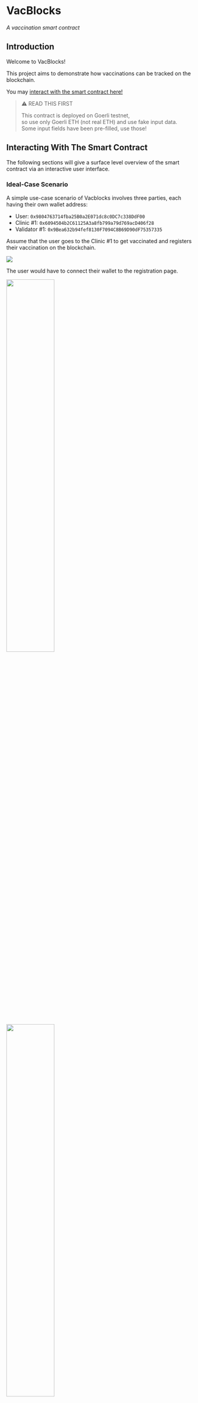 # VacBlocks
*A vaccination smart contract*

## Introduction
Welcome to VacBlocks! 

This project aims to demonstrate how vaccinations can be tracked on the blockchain. 

You may [interact with the smart contract here!](https://vacblocks.glitch.me/) <br>

>⚠️ READ THIS FIRST
>
> This contract is deployed on Goerli testnet, <br>
> so use only Goerli ETH (not real ETH) and use fake input data. <br>
> Some input fields have been pre-filled, use those!

## Interacting With The Smart Contract
The following sections will give a surface level overview of the smart contract via an interactive user interface.

### Ideal-Case Scenario
A simple use-case scenario of Vacblocks involves three parties, each having their own wallet address:
- User: `0x9804763714fba25B0a2E071dc8c0DC7c338DdF00`
- Clinic #1: `0x6094504b2C61125A3a8fb799a79d769acD406f28`
- Validator #1: `0x9Bea632b94fef8130F7094C8B69D90dF75357335`

Assume that the user goes to the Clinic #1 to get vaccinated and registers their vaccination on the blockchain.

![](./images/blank-front-page.png)

The user would have to connect their wallet to the registration page.

<img src="./images/before-connect.png" width="50%" />
<img src="./images/after-connect.png" width="50%" />

Notice that the user's vaccination history is currently empty, since it is the first time this wallet address is registering data onto the blockchain.

<<img src="./images/empty-history.png" width="50%" />

The user can proceed to fill in their vaccination details. 

The user must include the wallet address of the clinic they were vaccinated at.

<img src="./images/filled-in.png" width="50%" />

Upon clicking "Update Vaccination Records", the user will be prompted to approve and send transaction.

<img src="./images/register-fee.png" width="50%" />

After a while, the user's vaccination history will be updated

<img src="./images/register-success.png" width="50%" />

<img src="./images/updated-history.png" width="50%" />

Asssume the user is now elgible to enter a public event that requires attendees to be vaccinated. 

For this event, the validator address described above is used by the staff to check if an attendee has met the vaccination rules.

While the user is connected to the verification page, they will have to enter the validator address of the event.

<img src="./images/verify-form.png" width="50%" />

Upon clicking verify, we can further confirm that the user has met vaccination rules for the event.

<img src="./images/vaccination-valid.png" width="50%" />

### "Fail" Scenarios
There are several instances where a user would encounter errors when interacting with the smart contract.

Assume the following the following parties and their wallet addresses:
- Clinic #2: `0x91d0dc68DEd75Ab394afeF693524C8E6E13852Ab`
- Validator #2: `0xf41f3950A1884Be53DEA882668A9637894dDEd35`

Clinc #2 is an unverified clinic (not registered on the blockchain).

Validator #2 consists of a different set of vaccination rules for a different event.

If the same user tries to register a vaccination from Clinic #2, an error message is returned.

<img src="./images/invalid-details.png" width="50%" />

Likewise when the user does not meet the rules set by Validator #2

<img src="./images/validator-error.png" width="50%" />

### How About The Vaccination Centre And Validator?
These two contracts were deployed alongside the main vaccination registry contract.

I wrote data onto the blockchain for these two contracts "behind the scenes" via Etherscan

There are other ways to do this too, for instance Remix IDE or Truffle. I used Etherscan just to experience the process of verifying smart contracts.

### Other Features
For the purposes of this project, MetaMask ensures that the user is connected to Goerli testnet. This is characteristic of DeFi apps that are available in specific networks (Ethereum, BSC etc.). Below shows the case if a user switched to Ropsten testnet.

<img src="./images/change-network-1.png" width="50%" />
<img src="./images/change-network-2.png" width="50%" />


## The Smart Contract
This section will go through the motivations for storing vaccination records on the blockchain.

Vacblocks uses three [key features of blockchain technology](https://www.geeksforgeeks.org/features-of-blockchain/):
- Security
- Psuedo-anonymity
- Transparency

### Security
The registration of vaccination, clinic and requirements are transactions that are cryptographically hashed, stored and linked on the blockchain. Modifying data means to change all hashes that link each block of transactions, making it almost impossible to tamper.

### Psuedo-anonymity
Each user can only use their wallet addresses to access vaccination details, and in order to use their wallet address, they require a secret key.

Not only that, the data that the user enters when registering vaccination details are hashed before storage on the blockchain. 

It would be difficult to figure out the true identity of users just from reading blockchain data alone. 

For individuals, it is nice knowing that personal data is not easily revealed. 

On a political level, it may provide a way for countries to share verified information of their citizens, without revealing much data.

### Transparency

Different countries have varying standards and levels of robustness when it comes to data management. 

The transparency of rules and data management through a smart contract fosters collaboration between parties and avoids unnecessary biases.

## Implementation

The following tools were used to create the smart contract and front-end for this project:
- **Truffle** - writing smart contract and tests
- **Ganache** - set up a local blockchain to test smart contract
- **Remix IDE** - further testing of smart contract
- **Alchemy** - create blockchain node to deploy smart contract on Goerli testnet and provide API for smart contract interaction
- **Etherscan** - to view transaction statuses
- **React.js** - create front-end

The solidity code written for the smart contract was inspired by [this article](https://medium.com/techtale/trackvac-track-covid-19-vaccination-on-blockchain-bb0d492d66d4). Then I adapted the code to include other features.

## Project Reflections

### Difficulties Faced

- Testing the smart contract. There are many test-cases to consider and often times there are those caught me offguard.
- Interacting with the smart contract via APIs in React. I sort of had to draw a "mental map" of how different components worked with one another and how best to display them onto the user interface.

### Things I Would Improve 
- Separate interfaces for users, vaccination centre and validators. [This repository](https://github.com/jiunnhwa/BlockChainVaccCertTracker) provides a more familiar vaccination user interface
- An initial idea I had was to have a one time password (OTP) mechanism for verfication

### How Will The Project Concept Fare In The Real World?

This project is merely a proof-of-concept and is not robust enough to be implemented operationally.

The ideal conditions for real world vaccination smart contract would require active participation by governments, 3rd party organisations and individuals to maintain the blockchain nodes that store data.

A degree of centralisation is still required though. Governments need to make sure that legitimate vaccination records are stored on the blockchain. The process of storing data on the blockchain also needs to be accessible, an not everyone is familiar with using decentralised services.

Furthermore, discussions would have to be made regarding the blockchain network the smart contract would be deployed on. If it were to be deployed on Ethereum, should users be liable for transaction costs?

